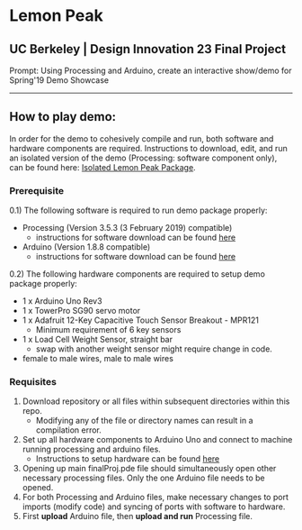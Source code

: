 # Lemon Peak
UC Berkeley | Design Innovation 23 Final Project
------------------------------------------------

Prompt:
Using Processing and Arduino, create an interactive show/demo for Spring'19 Demo Showcase

---------

## How to play demo:
In order for the demo to cohesively compile and run, both software and hardware components are required. 
Instructions to download, edit, and run an isolated version of the demo (Processing: software component only), can be found here: [Isolated Lemon Peak Package](processing-only/README.md). 

### Prerequisite
0.1) The following software is required to run demo package properly:
   - Processing (Version 3.5.3 (3 February 2019) compatible)
      - instructions for software download can be found [here](https://processing.org/download/)
   - Arduino (Version 1.8.8 compatible)
      - instructions for software download can be found [here](https://www.arduino.cc/en/Main/Software)
      
0.2) The following hardware components are required to setup demo package properly:
   - 1 x Arduino Uno Rev3
   - 1 x TowerPro SG90 servo motor
   - 1 x Adafruit 12-Key Capacitive Touch Sensor Breakout - MPR121 
      - Minimum requirement of 6 key sensors
   - 1 x Load Cell Weight Sensor, straight bar
      - swap with another weight sensor might require change in code.
   - female to male wires, male to male wires
   
### Requisites
1. Download repository or all files within subsequent directories within this repo. 
   - Modifying any of the file or directory names can result in a compilation error.
2. Set up all hardware components to Arduino Uno and connect to machine running processing and arduino files.
   - Instructions to setup hardware can be found [here](arduino/README.md)
3. Opening up main finalProj.pde file should simultaneously open other necessary processing files. Only the one Arduino file needs to be opened. 
4. For both Processing and Arduino files, make necessary changes to port imports (modify code) and syncing of ports with software to hardware.
5. First **upload** Arduino file, then **upload and run** Processing file.
